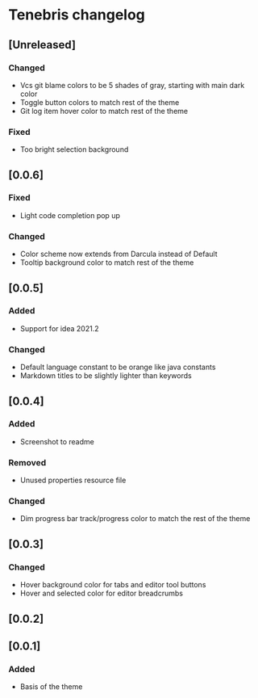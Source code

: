 <!-- Keep a Changelog guide -> https://keepachangelog.com -->

# Tenebris changelog

## [Unreleased]
### Changed
- Vcs git blame colors to be 5 shades of gray, starting with main dark color
- Toggle button colors to match rest of the theme
- Git log item hover color to match rest of the theme
### Fixed
- Too bright selection background

## [0.0.6]
### Fixed
- Light code completion pop up
### Changed
- Color scheme now extends from Darcula instead of Default
- Tooltip background color to match rest of the theme

## [0.0.5]
### Added
- Support for idea 2021.2
### Changed
- Default language constant to be orange like java constants
- Markdown titles to be slightly lighter than keywords

## [0.0.4]
### Added
- Screenshot to readme
### Removed
- Unused properties resource file
### Changed
- Dim progress bar track/progress color to match the rest of the theme

## [0.0.3]
### Changed
- Hover background color for tabs and editor tool buttons
- Hover and selected color for editor breadcrumbs

## [0.0.2]

## [0.0.1]
### Added
- Basis of the theme

